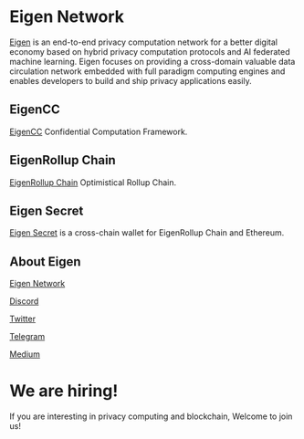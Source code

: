 # Eigen Network 

[Eigen](https://www.ieigen.com/) is an end-to-end privacy computation network for a better digital economy based on hybrid privacy computation protocols and AI federated machine learning. Eigen focuses on providing a cross-domain valuable data circulation network embedded with full paradigm computing engines and enables developers to build and ship privacy applications easily. 

## EigenCC
[EigenCC](https://github.com/ieigen/ieigen/tree/main/cc) Confidential Computation Framework.

## EigenRollup Chain
[EigenRollup Chain](https://github.com/ieigen/ieigen/tree/main/l2) Optimistical Rollup Chain.

## Eigen Secret

[Eigen Secret](https://github.com/ieigen/secret) is a cross-chain wallet for EigenRollup Chain and Ethereum.

## About Eigen
[Eigen Network](https://www.ieigen.com/)

[Discord](https://discord.gg/CkzGRuKwWU)

[Twitter](https://twitter.com/Eigen_Network)

[Telegram](https://t.me/Eigen_Network)

[Medium](https://medium.com/@iEigen)

# We are hiring!

If you are interesting in privacy computing and blockchain, Welcome to join us!
